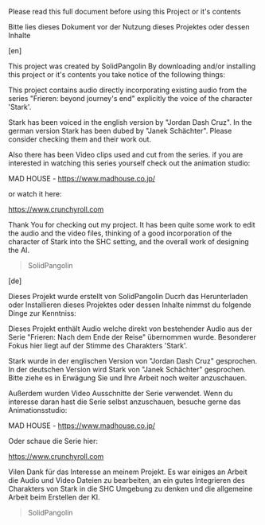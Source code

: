 Please read this full document before using this Project or it's contents

Bitte lies dieses Dokument vor der Nutzung dieses Projektes oder dessen Inhalte


[en]

This project was created by SolidPangolin
By downloading and/or installing this project or it's contents you take notice of the following things:

This project contains audio directly incorporating existing audio from the series "Frieren: beyond journey's end"
explicitly the voice of the character 'Stark'.

Stark has been voiced in the english version by "Jordan Dash Cruz".
In the german version Stark has been dubed by "Janek Schächter".
Please consider checking them and their work out.

Also there has been Video clips used and cut from the series.
if you are interested in watching this series yourself check out the animation studio:

MAD HOUSE - https://www.madhouse.co.jp/

or watch it here:

https://www.crunchyroll.com


Thank You for checking out my project.
It has been quite some work to edit the audio and the video files, thinking of a good incorporation of the character of Stark into the SHC setting,
and the overall work of designing the AI.

> SolidPangolin






[de]

Dieses Projekt wurde erstellt von SolidPangolin
Ducrh das Herunterladen oder Installieren dieses Projektes oder dessen Inhalte nimmst du folgende Dinge zur Kenntniss:

Dieses Projekt enthält Audio welche direkt von bestehender Audio aus der Serie "Frieren: Nach dem Ende der Reise" übernommen wurde.
Besonderer Fokus hier liegt auf der Stimme des Charakters 'Stark'.

Stark wurde in der englischen Version von "Jordan Dash Cruz" gesprochen.
In der deutschen Version wird Stark von "Janek Schächter" gesprochen.
Bitte ziehe es in Erwägung Sie und Ihre Arbeit noch weiter anzuschauen.

Außerdem wurden Video Ausschnitte der Serie verwendet.
Wenn du interesse daran hast die Serie selbst anzuschauen, besuche gerne das Animationsstudio:

MAD HOUSE - https://www.madhouse.co.jp/

Oder schaue die Serie hier:

https://www.crunchyroll.com


Vilen Dank für das Interesse an meinem Projekt.
Es war einiges an Arbeit die Audio und Video Dateien zu bearbeiten, an ein gutes Integrieren des Charakters von Stark in die SHC Umgebung zu denken
und die allgemeine Arbeit beim Erstellen der KI.

> SolidPangolin




